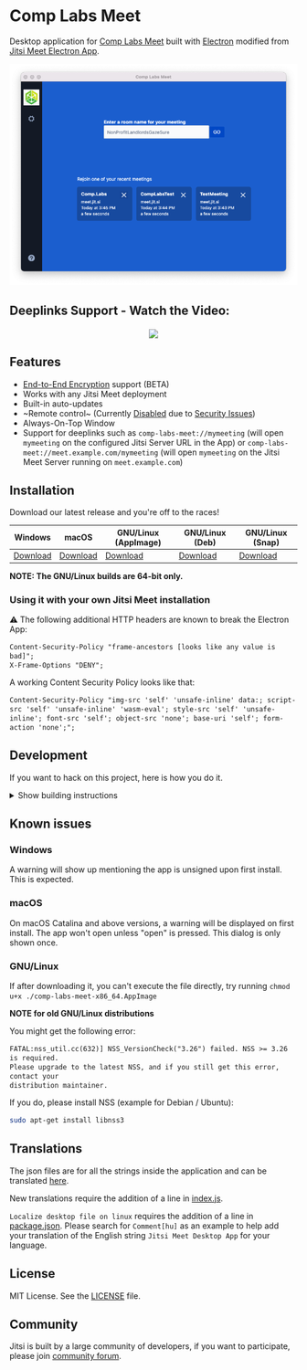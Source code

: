 # Comp Labs Meet

Desktop application for [Comp Labs Meet] built with [Electron] modified from [Jitsi Meet Electron App].

![](/assets/screenshot-macos.png)

## Deeplinks Support - Watch the Video:


<div align=center><a href="https://www.youtube.com/watch?v=3PPVo2Ltm1E"><img align=center src="https://img.youtube.com/vi/3PPVo2Ltm1E/0.jpg"></a></div>

## Features

- [End-to-End Encryption](https://jitsi.org/blog/e2ee/) support (BETA)
- Works with any Jitsi Meet deployment
- Built-in auto-updates
- ~Remote control~ (Currently [Disabled](https://github.com/jitsi/jitsi-meet-electron/issues/483) due to [Security Issues](https://github.com/jitsi/security-advisories/blob/master/advisories/JSA-2020-0001.md))
- Always-On-Top Window
- Support for deeplinks such as `comp-labs-meet://mymeeting` (will open `mymeeting` on the configured Jitsi Server URL in the App) or `comp-labs-meet://meet.example.com/mymeeting` (will open `mymeeting` on the Jitsi Meet Server running on `meet.example.com`)

## Installation

Download our latest release and you're off to the races!

| Windows | macOS | GNU/Linux (AppImage) | GNU/Linux (Deb) | GNU/Linux (Snap) |
| -- | -- | -- | -- | -- |
| [Download](https://github.com/comp-labs/comp-labs-meet/releases/latest/download/comp-labs-meet.exe) | [Download](https://github.com/comp-labs/comp-labs-meet/releases/latest/download/comp-labs-meet.dmg) | [Download](https://github.com/comp-labs/comp-labs-meet/releases/latest/download/comp-labs-meet-x86_64.AppImage) | [Download](https://github.com/comp-labs/comp-labs-meet/releases/latest/download/comp-labs-meet-amd64.deb) | [Download](https://github.com/comp-labs/comp-labs-meet/releases/latest/download/comp-labs-meet.snap) |

**NOTE: The GNU/Linux builds are 64-bit only.**

<!-- ## Installation from Native App Stores

Windows             |  macOS             |  Linux
:------------------:|:------------------:|:-------------:
<a href="https://d2q0s6dlkh7kge.cloudfront.net/html/platform404.html"><img src="https://user-images.githubusercontent.com/86196753/144703138-6dc9f792-429c-4bfc-9318-37bb6fea628a.png" width="216" height="78"></a>  |  [![MAS](https://user-images.githubusercontent.com/86196753/144703193-4547d9d3-bc96-4cf3-a82f-00a0b26f3358.png)](https://d2q0s6dlkh7kge.cloudfront.net/html/platform404.html)  |  [![LSS](https://user-images.githubusercontent.com/86196753/144703091-f425d98c-27ae-4ec2-922b-bc96413c9b8b.png)](https://d2q0s6dlkh7kge.cloudfront.net/html/platform404.html) -->

<!-- **Not yet available on all the App Stores** -->

### Using it with your own Jitsi Meet installation

:warning: The following additional HTTP headers are known to break the Electron App:

```
Content-Security-Policy "frame-ancestors [looks like any value is bad]";
X-Frame-Options "DENY";
```
A working Content Security Policy looks like that:
```
Content-Security-Policy "img-src 'self' 'unsafe-inline' data:; script-src 'self' 'unsafe-inline' 'wasm-eval'; style-src 'self' 'unsafe-inline'; font-src 'self'; object-src 'none'; base-uri 'self'; form-action 'none';";
```

## Development

If you want to hack on this project, here is how you do it.

<details><summary>Show building instructions</summary>

#### Installing dependencies

Install Node.js 16 first (or if you use [nvm](https://github.com/nvm-sh/nvm), switch to Node.js 16 by running `nvm use`).

<details><summary>Extra dependencies for Windows</summary>

```bash
npm install --global --production windows-build-tools
```
</details>

<details><summary>Extra dependencies for GNU/Linux</summary>

X11, PNG and zlib development packages are necessary. On Debian-like systems then can be installed as follows:

```bash
sudo apt install libx11-dev zlib1g-dev libpng-dev libxtst-dev
```
</details>

Install all required packages:

```bash
npm install
```

#### Starting in development mode

```bash
npm start
```

The debugger tools are available when running in dev mode and can be activated with keyboard shortcuts as defined here https://github.com/sindresorhus/electron-debug#features.

It can also be displayed automatically from the `SHOW_DEV_TOOLS` environment variable such as:

```bash
SHOW_DEV_TOOLS=true npm start
```

or from the application `--show-dev-tools` command line flag.

#### Building the production distribution

```bash
npm run dist
```

#### Working with jitsi-meet-electron-sdk

[jitsi-meet-electron-sdk] is a helper package which implements many features
such as remote control and the always-on-top window. If new features are to be
added / tested, running with a local version of these utils is very handy, here
is how to do that.

By default the @jitsi/electron-sdk is build from npm. The default dependency path in package.json is:

```json
"@jitsi/electron-sdk": "^3.0.0"
```

To work with local copy you must change the path to:

```json
"@jitsi/electron-sdk": "file:///Users/name/jitsi-meet-electron-sdk-copy",
```

To build the project you must force it to take the sources as `npm update` will
not do it.

```bash
npm install @jitsi/electron-sdk --force
```

NOTE: Also check the [jitsi-meet-electron-sdk README] to see how to configure
your environment.

#### Publishing

1. Create release branch: `git checkout -b release-1-2-3`, replacing 1-2-3 with the desired release version
2. Increment the version: `npm version patch`, replacing `patch` with `minor` or `major` as required
3. Push release branch to github: `git push -u origin release-1-2-3`
4. Create PR: `gh pr create`
5. Once PR is reviewed and ready to merge, create draft Github release: `gh release create v1.2.3 --draft --title 1.2.3`, replacing v1.2.3 and 1.2.3 with the desired release version
6. Merge PR
7. Github action will build binaries and attach to the draft release
8. Test binaries from draft release
9. If all tests are fine, publish draft release

</details>


## Known issues

### Windows

A warning will show up mentioning the app is unsigned upon first install. This is expected.

### macOS

On macOS Catalina and above versions, a warning will be displayed on first install. The app won't open unless "open" is pressed. This dialog is only shown once.

### GNU/Linux

If after downloading it, you can't execute the file directly, try running `chmod u+x ./comp-labs-meet-x86_64.AppImage`

**NOTE for old GNU/Linux distributions**

You might get the following error:

```
FATAL:nss_util.cc(632)] NSS_VersionCheck("3.26") failed. NSS >= 3.26 is required.
Please upgrade to the latest NSS, and if you still get this error, contact your
distribution maintainer.
```

If you do, please install NSS (example for Debian / Ubuntu):

```bash
sudo apt-get install libnss3
```

## Translations

The json files are for all the strings inside the application and can be translated [here](/app/i18n/lang).

New translations require the addition of a line in [index.js](/app/i18n/index.js).

`Localize desktop file on linux` requires the addition of a line in [package.json](/package.json).
Please search for `Comment[hu]` as an example to help add your translation of the English string `Jitsi Meet Desktop App` for your language.

## License

MIT License. See the [LICENSE] file.

## Community

Jitsi is built by a large community of developers, if you want to participate,
please join [community forum].

[Comp Labs Meet]: https://github.com/comp-labs/comp-labs-meet
[Electron]: https://electronjs.org/
[latest release]: https://github.com/comp-labs-meet/releases/latest
[jitsi-meet-electron-sdk]: https://github.com/jitsi/jitsi-meet-electron-sdk
[jitsi-meet-electron-sdk README]: https://github.com/jitsi/jitsi-meet-electron-sdk/blob/master/README.md
[Jitsi Meet Electron App]: https://github.com/jitsi/jitsi-meet-electron
[community forum]: https://community.jitsi.org/
[LICENSE]: LICENSE
